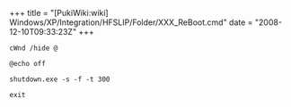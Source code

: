 +++
title = "[PukiWiki:wiki] Windows/XP/Integration/HFSLIP/Folder/XXX_ReBoot.cmd"
date = "2008-12-10T09:33:23Z"
+++


```
cWnd /hide @

@echo off

shutdown.exe -s -f -t 300

exit
```

